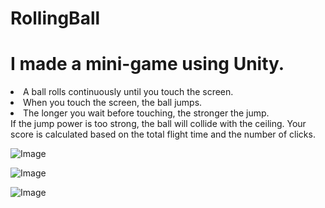 # RollingBall
<h1>I made a mini-game using Unity.</h1>

<li>A ball rolls continuously until you touch the screen.</li>
<li>When you touch the screen, the ball jumps.</li>
<li>The longer you wait before touching, the stronger the jump.</li>
If the jump power is too strong, the ball will collide with the ceiling.
Your score is calculated based on the total flight time and the number of clicks.

![Image](https://github.com/user-attachments/assets/d20f392f-70ba-43aa-8a81-d3eb482a4e4b)

![Image](https://github.com/user-attachments/assets/83eeb76b-dec1-461d-8da6-bb062c68b79b)

![Image](https://github.com/user-attachments/assets/f9e4e95b-6220-4e5b-a475-98db45d383d6)
